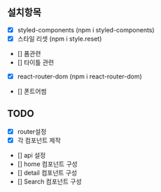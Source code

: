## 설치항목

- [x] styled-components (npm i styled-components)
- [x] 스타일 리셋 (npm i style.reset)
- [] 폼관련
- [] 타이틀 관련
- [x] react-router-dom (npm i react-router-dom)
- [] 폰트어썸

## TODO

- [x] router설정
- [x] 각 컴포넌트 제작
- [] api 설정
- [] home 컴포넌트 구성
- [] detail 컴포넌트 구성
- [] Search 컴포넌트 구성

